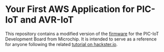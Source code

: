 # Your First AWS Application for PIC-IoT and AVR-IoT

This repository contains a modified version of the [firmware](https://github.com/microchip-pic-avr-solutions/pic-iot-aws-sensor-node) for the PIC-IoT Development Board from Microchip. It is intended to serve as a reference for anyone following the related [tutorial on hackster.io](https://www.hackster.io/skrebergene/your-first-aws-application-for-pic-iot-and-avr-iot-67bf99).

